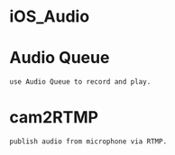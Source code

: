 # iOS_Audio

# Audio Queue
    use Audio Queue to record and play.

# cam2RTMP
    publish audio from microphone via RTMP. 